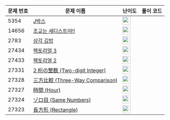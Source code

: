 | 문제 번호 | 문제 이름 | 난이도 | 풀이 코드 |
| --- | --- | --- | --- |
| 5354 | [J박스](https://www.acmicpc.net/problem/5354) | <img height="25px" width="25px=" src="https://static.solved.ac/tier_small/3.svg"/> |  |
| 14656 | [조교는 새디스트야!!](https://www.acmicpc.net/problem/14656) | <img height="25px" width="25px=" src="https://static.solved.ac/tier_small/3.svg"/> |  |
| 2783 | [삼각 김밥](https://www.acmicpc.net/problem/2783) | <img height="25px" width="25px=" src="https://static.solved.ac/tier_small/3.svg"/> |  |
| 27434 | [팩토리얼 3](https://www.acmicpc.net/problem/27434) | <img height="25px" width="25px=" src="https://static.solved.ac/tier_small/1.svg"/> |  |
| 27433 | [팩토리얼 2](https://www.acmicpc.net/problem/27433) | <img height="25px" width="25px=" src="https://static.solved.ac/tier_small/1.svg"/> |  |
| 27331 | [2 桁の整数 (Two-digit Integer)](https://www.acmicpc.net/problem/27331) | <img height="25px" width="25px=" src="https://static.solved.ac/tier_small/1.svg"/> |  |
| 27328 | [三方比較 (Three-Way Comparison)](https://www.acmicpc.net/problem/27328) | <img height="25px" width="25px=" src="https://static.solved.ac/tier_small/1.svg"/> |  |
| 27327 | [時間 (Hour)](https://www.acmicpc.net/problem/27327) | <img height="25px" width="25px=" src="https://static.solved.ac/tier_small/1.svg"/> |  |
| 27324 | [ゾロ目 (Same Numbers)](https://www.acmicpc.net/problem/27324) | <img height="25px" width="25px=" src="https://static.solved.ac/tier_small/1.svg"/> |  |
| 27323 | [長方形 (Rectangle)](https://www.acmicpc.net/problem/27323) | <img height="25px" width="25px=" src="https://static.solved.ac/tier_small/1.svg"/> |  |
